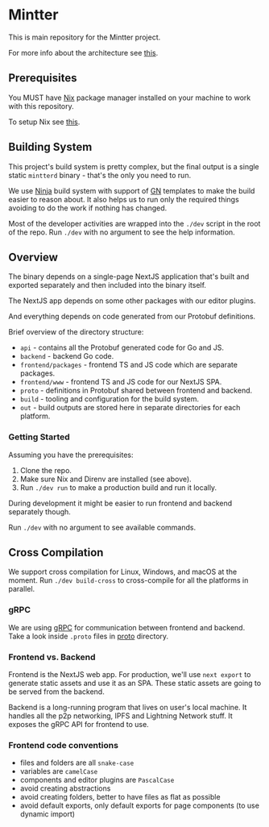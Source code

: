 # Mintter

This is main repository for the Mintter project.

For more info about the architecture see [this](/docs/architecture/README.md).

## Prerequisites

You MUST have [Nix](https://nixos.org/nix) package manager installed on your
machine to work with this repository.

To setup Nix see [this](/docs/nix.md).

## Building System

This project's build system is pretty complex, but the final output is a single
static `mintterd` binary - that's the only you need to run.

We use [Ninja](https://ninja-build.org) build system with support of
[GN](http://gn.googlesource.com) templates to make the build easier to reason
about. It also helps us to run only the required things avoiding to do the work
if nothing has changed.

Most of the developer activities are wrapped into the `./dev` script in the root
of the repo. Run `./dev` with no argument to see the help information.

## Overview

The binary depends on a single-page NextJS application that's built and exported
separately and then included into the binary itself.

The NextJS app depends on some other packages with our editor plugins.

And everything depends on code generated from our Protobuf definitions.

Brief overview of the directory structure:

- `api` - contains all the Protobuf generated code for Go and JS.
- `backend` - backend Go code.
- `frontend/packages` - frontend TS and JS code which are separate packages.
- `frontend/www` - frontend TS and JS code for our NextJS SPA.
- `proto` - definitions in Protobuf shared between frontend and backend.
- `build` - tooling and configuration for the build system.
- `out` - build outputs are stored here in separate directories for each
  platform.

### Getting Started

Assuming you have the prerequisites:

1. Clone the repo.
2. Make sure Nix and Direnv are installed (see above).
3. Run `./dev run` to make a production build and run it locally.

During development it might be easier to run frontend and backend separately
though.

Run `./dev` with no argument to see available commands.

## Cross Compilation

We support cross compilation for Linux, Windows, and macOS at the moment. Run
`./dev build-cross` to cross-compile for all the platforms in parallel.

### gRPC

We are using [gRPC](https://grpc.io) for communication between frontend and
backend. Take a look inside `.proto` files in [proto](/proto) directory.

### Frontend vs. Backend

Frontend is the NextJS web app. For production, we'll use `next export` to
generate static assets and use it as an SPA. These static assets are going to be
served from the backend.

Backend is a long-running program that lives on user's local machine. It handles
all the p2p networking, IPFS and Lightning Network stuff. It exposes the gRPC
API for frontend to use.

### Frontend code conventions

- files and folders are all `snake-case`
- variables are `camelCase`
- components and editor plugins are `PascalCase`
- avoid creating abstractions
- avoid creating folders, better to have files as flat as possible
- avoid default exports, only default exports for page components (to use
  dynamic import)
